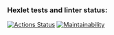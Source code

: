 ### Hexlet tests and linter status:
[![Actions Status](https://github.com/NikeSmitt/python-project-lvl1/workflows/hexlet-check/badge.svg)](https://github.com/NikeSmitt/python-project-lvl1/actions)
[![Maintainability](https://api.codeclimate.com/v1/badges/a99a88d28ad37a79dbf6/maintainability)](https://codeclimate.com/github/codeclimate/codeclimate/maintainability)

